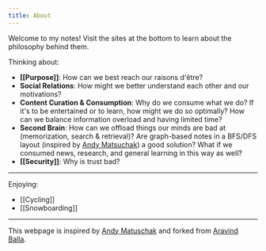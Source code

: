 ```yaml
---
title: About
---
```


Welcome to my notes! Visit the sites at the bottom to learn about the philosophy
behind them.

Thinking about:

* **[[Purpose]]**: How can we best reach our raisons d'être?
* **Social Relations**: How might we better understand each other and our motivations?
* **Content Curation & Consumption**: Why do we consume what we do? If it's to be entertained or to learn, how might we do so optimally?
How can we balance information overload and having limited time?
* **Second Brain**: How can we offload things our minds are bad at (memorization, search & retrieval)? Are graph-based notes in a BFS/DFS layout (inspired by [Andy Matsuchak](https://notes.andymatuschak.org/About_these_notes)) 
a good solution? What if we consumed news, research, and general learning in this way as well?
* **[[Security]]**: Why is trust bad?

---

Enjoying:

* [[Cycling]]
* [[Snowboarding]]

---

This webpage is inspired by 
[Andy Matuschak](https://notes.andymatuschak.org/About_these_notes) and forked from [Aravind Balla](https://aravindballa.com). 
